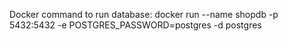 Docker command to run database:
docker run --name shopdb -p 5432:5432 -e POSTGRES_PASSWORD=postgres -d postgres